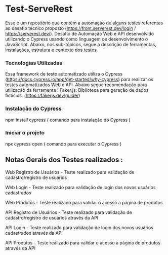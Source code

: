 # Test-ServeRest

Esse é um repositório que contém a automação de alguns testes referentes ao desafio técnico proposto (https://front.serverest.dev/login  / https://serverest.dev/). Desafio de Automação Web e API desenvolvido utilizando o Cypress  usando como linguagem de desenvolvimento o JavaScript. Abaixo, nos sub-tópicos, segue a descrição de ferramentas, instalações, estrutura e contexto dos testes.

### Tecnologias Utilizadas
Essa framework de teste automatizado utiliza o Cypress (https://docs.cypress.io/app/get-started/why-cypress) para realizar os testes automatizados Web e API. Abaixo segue recomendação para utilização da ferramenta :
Faker.js: Biblioteca para geração de dados ficticios. (https://fakerjs.dev/guide/)


### Instalação do Cypress 

npm install cypress ( comando para instalação do Cypress )


### Iniciar o projeto

npx cypress open  ( comando para executar o Cypress )

## Notas Gerais dos Testes realizados :


Web Registro de Usuários - Teste realizado para validação de cadastro/registro de usuários

Web Login - Teste realizado para validação de login dos novos usuários cadastrados

Web Produtos - Teste realizado para validar o acesso a página de produtos

API Registro de Usuários - Teste realizado para validação de cadastro/registro de usuários através da API

API Login - Teste realizado para validação de login dos novos usuários cadastrados através da API

API Produtos - Teste realizado para validar o acesso a página de produtos através da API


